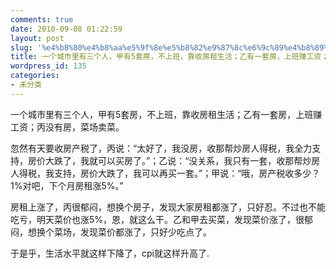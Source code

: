 ```yaml
---
comments: true
date: 2010-09-08 01:22:59
layout: post
slug: '%e4%b8%80%e4%b8%aa%e5%9f%8e%e5%b8%82%e9%87%8c%e6%9c%89%e4%b8%89%e4%b8%aa%e4%ba%ba%ef%bc%8c%e7%94%b2%e6%9c%895%e5%a5%97%e6%88%bf%ef%bc%8c%e4%b8%8d%e4%b8%8a%e7%8f%ad%ef%bc%8c%e9%9d%a0%e6%94%b6%e6%88%bf'
title: 一个城市里有三个人，甲有5套房，不上班，靠收房租生活；乙有一套房，上班赚工资；丙没有房，菜场卖菜。
wordpress_id: 135
categories:
- 未分类
---
```


一个城市里有三个人，甲有5套房，不上班，靠收房租生活；乙有一套房，上班赚工资；丙没有房，菜场卖菜。

忽然有天要收房产税了，丙说：“太好了，我没房，收那帮炒房人得税，我全力支持，房价大跌了，我就可以买房了。”；乙说：“没关系，我只有一套，收那帮炒房人得税，我支持，房价大跌了，我可以再买一套。”；甲说：“哦，房产税收多少？1%对吧，下个月房租涨5%。”

房租上涨了，丙很郁闷，想换个房子，发现大家房租都涨了，只好忍。不过也不能吃亏，明天菜价也涨5%，恩，就这么干。乙和甲去买菜，发现菜价涨了，很郁闷，想换个菜场，发现菜价都涨了，只好少吃点了。

于是乎，生活水平就这样下降了，cpi就这样升高了.
